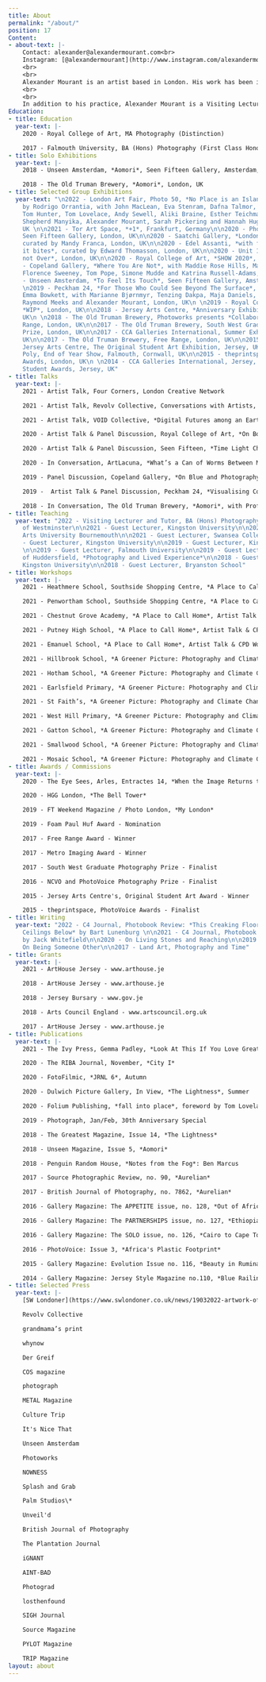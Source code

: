 ```yaml
---
title: About
permalink: "/about/"
position: 17
Content:
- about-text: |-
    Contact: alexander@alexandermourant.com<br>
    Instagram: [@alexandermourant](http://www.instagram.com/alexandermourant)
    <br>
    <br>
    Alexander Mourant is an artist based in London. His work has been included in publications such as FT Weekend Magazine, British Journal of Photography, Photograph, Unseen Magazine and The Greatest Magazine. Solo shows include Aomori at The Old Truman Brewery and Unseen Amsterdam, alongside group shows at Edel Assanti, Saatchi Gallery and Peckham 24. Mourant is a recipient of grants from ArtHouse Jersey, Jersey Bursary and Arts Council England. He has won the Free Range Award and was nominated for Foam Paul Huf Award. In 2020, Mourant became a member of Revolv Collective. He achieved BA Photography at Falmouth University, and MA Photography at Royal College of Art, London.
    <br>
    <br>
    In addition to his practice, Alexander Mourant is a Visiting Lecturer and Tutor on BA (Hons) Photography at University of Westminster. Recently, in 2022, he worked as Lead Artist and Creative Director for *A Place to Call Home*, a landmark schools collaboration project with Wandsworth Council’s Children’s and Arts Service. The project saw 2,216 pupils, 123 teachers and 51 schools in the borough of Wandsworth, participate in a series of expanded art sessions exploring the subject of community, and resulted in a large-scale architectural installation.
Education:
- title: Education
  year-text: |-
    2020 - Royal College of Art, MA Photography (Distinction)

    2017 - Falmouth University, BA (Hons) Photography (First Class Honours)
- title: Solo Exhibitions
  year-text: |-
    2018 - Unseen Amsterdam, *Aomori*, Seen Fifteen Gallery, Amsterdam, NL

    2018 - The Old Truman Brewery, *Aomori*, London, UK
- title: Selected Group Exhibitions
  year-text: "\n2022 - London Art Fair, Photo 50, *No Place is an Island*, curated
    by Rodrigo Orrantia, with John MacLean, Eva Stenram, Dafna Talmor, Martin Seeds,
    Tom Hunter, Tom Lovelace, Andy Sewell, Aliki Braine, Esther Teichmann, Bindi Vora,
    Shepherd Manyika, Alexander Mourant, Sarah Pickering and Hannah Hughes, London,
    UK \n\n2021 - Tor Art Space, *+1*, Frankfurt, Germany\n\n2020 - Photo London Digital,
    Seen Fifteen Gallery, London, UK\n\n2020 - Saatchi Gallery, *London Grads Now*,
    curated by Mandy Franca, London, UK\n\n2020 - Edel Assanti, *with fists, it kicks,
    it bites*, curated by Edward Thomasson, London, UK\n\n2020 - Unit 1 Gallery, *Final,
    not Over*, London, UK\n\n2020 - Royal College of Art, *SHOW 2020*, London, UK\n\n2019
    - Copeland Gallery, *Where You Are Not*, with Maddie Rose Hills, Matilda Little,
    Florence Sweeney, Tom Pope, Simone Mudde and Katrina Russell-Adams, London, UK\n\n2019
    - Unseen Amsterdam, *To Feel Its Touch*, Seen Fifteen Gallery, Amsterdam, NL\n
    \n2019 - Peckham 24, *For Those Who Could See Beyond The Surface*, curated by
    Emma Bowkett, with Marianne Bjørnmyr, Tenzing Dakpa, Maja Daniels, Katrin Koenning,
    Raymond Meeks and Alexander Mourant, London, UK\n \n2019 - Royal College of Art,
    *WIP*, London, UK\n\n2018 - Jersey Arts Centre, *Anniversary Exhibition*, Jersey,
    UK\n \n2018 - The Old Truman Brewery, Photoworks presents *Collaborate* at Free
    Range, London, UK\n\n2017 - The Old Truman Brewery, South West Graduate Photography
    Prize, London, UK\n\n2017 - CCA Galleries International, Summer Exhibition, Jersey,
    UK\n\n2017 - The Old Truman Brewery, Free Range, London, UK\n\n2015 - Berni Gallery,
    Jersey Arts Centre, The Original Student Art Exhibition, Jersey, UK\n \n2015 - The
    Poly, End of Year Show, Falmouth, Cornwall, UK\n\n2015 - theprintspace, PhotoVoice
    Awards, London, UK\n \n2014 - CCA Galleries International, Jersey, Gallery Magazine:
    Student Awards, Jersey, UK"
- title: Talks
  year-text: |-
    2021 - Artist Talk, Four Corners, London Creative Network

    2021 - Artist Talk, Revolv Collective, Conversations with Artists, Laura Bivolaru x Alexander Mourant, *A Vertigo Like Self*

    2021 - Artist Talk, VOID Collective, *Digital Futures among an Earthly Land*

    2020 - Artist Talk & Panel Discussion, Royal College of Art, *On Borders and Being*, with Julia Crabtree, Katie Bret-Day and Roei Greenberg

    2020 - Artist Talk & Panel Discussion, Seen Fifteen, *Time Light Chance*, with Lina Ivanova and Victoria Doyle

    2020 - In Conversation, ArtLacuna, *What’s a Can of Worms Between Mates?* with Victoria Doyle, Krasimira Butseva and Harry Gammer-Flitcroft

    2019 - Panel Discussion, Copeland Gallery, *On Blue and Photography*, with Duncan Wooldridge, Tom Pope and Simone Mudde

    2019 -  Artist Talk & Panel Discussion, Peckham 24, *Visualising Community*, with Karen McQuaid, Marianne Bjørnmyr, D Wiafe and Max Miechowski

    2018 - In Conversation, The Old Truman Brewery, *Aomori*, with Professor Steve Macleod
- title: Teaching
  year-text: "2022 - Visiting Lecturer and Tutor, BA (Hons) Photography, University
    of Westminster\n\n2021 - Guest Lecturer, Kingston University\n\n2021 - Guest Lecturer,
    Arts University Bournemouth\n\n2021 - Guest Lecturer, Swansea College of Art\n\n2020
    - Guest Lecturer, Kingston University\n\n2019 - Guest Lecturer, Kingston University
    \n\n2019 - Guest Lecturer, Falmouth University\n\n2019 - Guest Lecturer, University
    of Huddersfield, *Photography and Lived Experience*\n\n2018 - Guest Lecturer,
    Kingston University\n\n2018 - Guest Lecturer, Bryanston School"
- title: Workshops
  year-text: |-
    2021 - Heathmere School, Southside Shopping Centre, *A Place to Call Home*, Workshop Lead

    2021 - Penwortham School, Southside Shopping Centre, *A Place to Call Home*, Workshop Lead

    2021 - Chestnut Grove Academy, *A Place to Call Home*, Artist Talk & CPD Workshop Lead

    2021 - Putney High School, *A Place to Call Home*, Artist Talk & CPD Workshop Lead

    2021 - Emanuel School, *A Place to Call Home*, Artist Talk & CPD Workshop Lead

    2021 - Hillbrook School, *A Greener Picture: Photography and Climate Change*, Workshop Lead

    2021 - Hotham School, *A Greener Picture: Photography and Climate Change*, Workshop Lead

    2021 - Earlsfield Primary, *A Greener Picture: Photography and Climate Change*, Workshop Lead 

    2021 - St Faith’s, *A Greener Picture: Photography and Climate Change*, Workshop Lead

    2021 - West Hill Primary, *A Greener Picture: Photography and Climate Change*, Workshop Lead 

    2021 - Gatton School, *A Greener Picture: Photography and Climate Change*, Workshop Lead 

    2021 - Smallwood School, *A Greener Picture: Photography and Climate Change*, Workshop Lead 

    2021 - Mosaic School, *A Greener Picture: Photography and Climate Change*, Workshop Lead 
- title: Awards / Commissions
  year-text: |-
    2020 - The Eye Sees, Arles, Entractes 14, *When the Image Returns to Glass*

    2020 - HGG London, *The Bell Tower*

    2019 - FT Weekend Magazine / Photo London, *My London*

    2019 - Foam Paul Huf Award - Nomination

    2017 - Free Range Award - Winner

    2017 - Metro Imaging Award - Winner

    2017 - South West Graduate Photography Prize - Finalist

    2016 - NCVO and PhotoVoice Photography Prize - Finalist

    2015 - Jersey Arts Centre's, Original Student Art Award - Winner

    2015 - theprintspace, PhotoVoice Awards - Finalist
- title: Writing
  year-text: "2022 - C4 Journal, Photobook Review: *This Creaking Floor and All the
    Ceilings Below* by Bart Lunenburg \n\n2021 - C4 Journal, Photobook Review: *Furze*
    by Jack Whitefield\n\n2020 - On Living Stones and Reaching\n\n2019 - The Journal:
    On Being Someone Other\n\n2017 - Land Art, Photography and Time"
- title: Grants
  year-text: |-
    2021 - ArtHouse Jersey - www.arthouse.je

    2018 - ArtHouse Jersey - www.arthouse.je

    2018 - Jersey Bursary - www.gov.je

    2018 - Arts Council England - www.artscouncil.org.uk

    2017 - ArtHouse Jersey - www.arthouse.je
- title: Publications
  year-text: |-
    2021 - The Ivy Press, Gemma Padley, *Look At This If You Love Great Photography*

    2020 - The RIBA Journal, November, *City I*

    2020 - FotoFilmic, *JRNL 6*, Autumn

    2020 - Dulwich Picture Gallery, In View, *The Lightness*, Summer

    2020 - Folium Publishing, *fall into place*, foreword by Tom Lovelace and Penelope Umbrico

    2019 - Photograph, Jan/Feb, 30th Anniversary Special

    2018 - The Greatest Magazine, Issue 14, *The Lightness*

    2018 - Unseen Magazine, Issue 5, *Aomori*

    2018 - Penguin Random House, *Notes from the Fog*: Ben Marcus

    2017 - Source Photographic Review, no. 90, *Aurelian*

    2017 - British Journal of Photography, no. 7862, *Aurelian*

    2016 - Gallery Magazine: The APPETITE issue, no. 128, *Out of Africa*

    2016 - Gallery Magazine: The PARTNERSHIPS issue, no. 127, *Ethiopia and Kenya*

    2016 - Gallery Magazine: The SOLO issue, no. 126, *Cairo to Cape Town: Africa's Plastic Footprint*

    2016 - PhotoVoice: Issue 3, *Africa's Plastic Footprint*

    2015 - Gallery Magazine: Evolution Issue no. 116, *Beauty in Rumination*

    2014 - Gallery Magazine: Jersey Style Magazine no.110, *Blue Railing*
- title: Selected Press
  year-text: |-
    [SW Londoner](https://www.swlondoner.co.uk/news/19032022-artwork-of-wandsworth-schoolchildren-on-show-in-southside-shopping-centre)

    Revolv Collective

    grandmama’s print

    whynow

    Der Greif

    COS magazine

    photograph

    METAL Magazine

    Culture Trip

    It's Nice That

    Unseen Amsterdam

    Photoworks

    NOWNESS

    Splash and Grab

    Palm Studios\*

    Unveil'd

    British Journal of Photography

    The Plantation Journal

    iGNANT

    AINT-BAD

    Photograd

    losthenfound

    SIGH Journal

    Source Magazine

    PYLOT Magazine

    TRIP Magazine
layout: about
---
```


